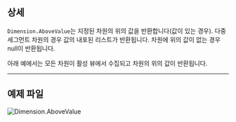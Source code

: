 ## 상세
`Dimension.AboveValue`는 지정된 차원의 위의 값을 반환합니다(값이 있는 경우). 다중 세그먼트 차원의 경우 값의 내포된 리스트가 반환됩니다. 차원에 위의 값이 없는 경우 null이 반환됩니다.

아래 예에서는 모든 차원이 활성 뷰에서 수집되고 차원의 위의 값이 반환됩니다.
___
## 예제 파일

![Dimension.AboveValue](./Revit.Elements.Dimension.AboveValue_img.jpg)
